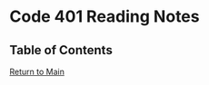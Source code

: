 # Code 401 Reading Notes

## Table of Contents

[Return to Main](https://rogermreyes.github.io/Reading-Notes)